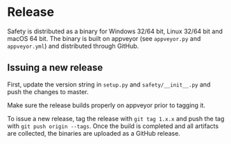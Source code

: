 # Release

Safety is distributed as a binary for Windows 32/64 bit, Linux 32/64 bit and macOS 64 bit.
The binary is built on appveyor (see `appveyor.py` and `appveyor.yml`) and distributed through GitHub.

## Issuing a new release

First, update the version string in `setup.py` and `safety/__init__.py` and push the changes to master.

Make sure the release builds properly on appveyor prior to tagging it.

To issue a new release, tag the release with `git tag 1.x.x` and push the tag with `git push origin --tags`.
Once the build is completed and all artifacts are collected, the binaries are uploaded as a GitHub release.

